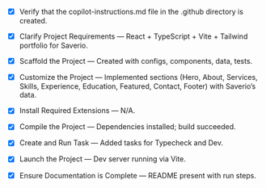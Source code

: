 - [x] Verify that the copilot-instructions.md file in the .github directory is created.

- [x] Clarify Project Requirements — React + TypeScript + Vite + Tailwind portfolio for Saverio.

- [x] Scaffold the Project — Created with configs, components, data, tests.

- [x] Customize the Project — Implemented sections (Hero, About, Services, Skills, Experience, Education, Featured, Contact, Footer) with Saverio’s data.

- [x] Install Required Extensions — N/A.

- [x] Compile the Project — Dependencies installed; build succeeded.

- [x] Create and Run Task — Added tasks for Typecheck and Dev.

- [x] Launch the Project — Dev server running via Vite.

- [x] Ensure Documentation is Complete — README present with run steps.

